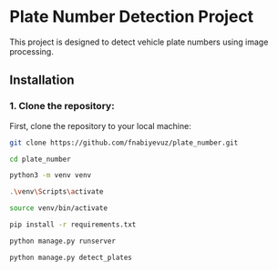 # Plate Number Detection Project

This project is designed to detect vehicle plate numbers using image processing.

## Installation

### 1. Clone the repository:

First, clone the repository to your local machine:

```bash
git clone https://github.com/fnabiyevuz/plate_number.git

cd plate_number

python3 -m venv venv

.\venv\Scripts\activate

source venv/bin/activate

pip install -r requirements.txt

python manage.py runserver

python manage.py detect_plates

